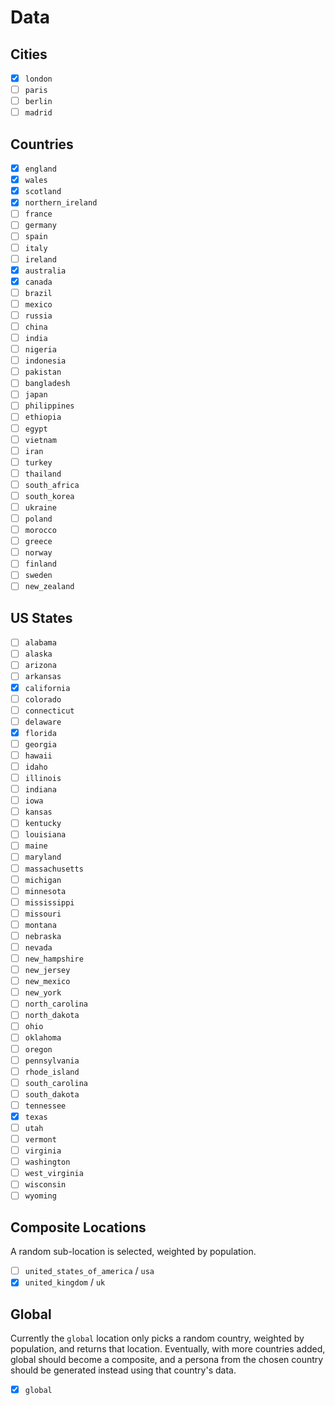 # Data

## Cities

- [X] `london`
- [ ] `paris`
- [ ] `berlin`
- [ ] `madrid`

## Countries

- [x] `england`
- [x] `wales`
- [x] `scotland`
- [x] `northern_ireland`
- [ ] `france`
- [ ] `germany`
- [ ] `spain`
- [ ] `italy`
- [ ] `ireland`
- [X] `australia`
- [X] `canada`
- [ ] `brazil`
- [ ] `mexico`
- [ ] `russia`
- [ ] `china`
- [ ] `india`
- [ ] `nigeria`
- [ ] `indonesia`
- [ ] `pakistan`
- [ ] `bangladesh`
- [ ] `japan`
- [ ] `philippines`
- [ ] `ethiopia`
- [ ] `egypt`
- [ ] `vietnam`
- [ ] `iran`
- [ ] `turkey`
- [ ] `thailand`
- [ ] `south_africa`
- [ ] `south_korea`
- [ ] `ukraine`
- [ ] `poland`
- [ ] `morocco`
- [ ] `greece`
- [ ] `norway`
- [ ] `finland`
- [ ] `sweden`
- [ ] `new_zealand`

## US States

- [ ] `alabama`
- [ ] `alaska`
- [ ] `arizona`
- [ ] `arkansas`
- [X] `california`
- [ ] `colorado`
- [ ] `connecticut`
- [ ] `delaware`
- [X] `florida`
- [ ] `georgia`
- [ ] `hawaii`
- [ ] `idaho`
- [ ] `illinois`
- [ ] `indiana`
- [ ] `iowa`
- [ ] `kansas`
- [ ] `kentucky`
- [ ] `louisiana`
- [ ] `maine`
- [ ] `maryland`
- [ ] `massachusetts`
- [ ] `michigan`
- [ ] `minnesota`
- [ ] `mississippi`
- [ ] `missouri`
- [ ] `montana`
- [ ] `nebraska`
- [ ] `nevada`
- [ ] `new_hampshire`
- [ ] `new_jersey`
- [ ] `new_mexico`
- [ ] `new_york`
- [ ] `north_carolina`
- [ ] `north_dakota`
- [ ] `ohio`
- [ ] `oklahoma`
- [ ] `oregon`
- [ ] `pennsylvania`
- [ ] `rhode_island`
- [ ] `south_carolina`
- [ ] `south_dakota`
- [ ] `tennessee`
- [X] `texas`
- [ ] `utah`
- [ ] `vermont`
- [ ] `virginia`
- [ ] `washington`
- [ ] `west_virginia`
- [ ] `wisconsin`
- [ ] `wyoming`

## Composite Locations

A random sub-location is selected, weighted by population.

- [ ] `united_states_of_america` / `usa`
- [x] `united_kingdom` / `uk`

## Global

Currently the `global` location only picks a random country, weighted by population, and returns that location. Eventually, with more countries added, global should become a composite, and a persona from the chosen country should be generated instead using that country's data.

- [X] `global`
